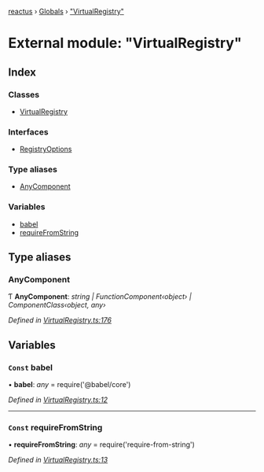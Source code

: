 [reactus](../README.md) › [Globals](../globals.md) › ["VirtualRegistry"](_virtualregistry_.md)

# External module: "VirtualRegistry"

## Index

### Classes

* [VirtualRegistry](../classes/_virtualregistry_.virtualregistry.md)

### Interfaces

* [RegistryOptions](../interfaces/_virtualregistry_.registryoptions.md)

### Type aliases

* [AnyComponent](_virtualregistry_.md#anycomponent)

### Variables

* [babel](_virtualregistry_.md#const-babel)
* [requireFromString](_virtualregistry_.md#const-requirefromstring)

## Type aliases

###  AnyComponent

Ƭ **AnyComponent**: *string | FunctionComponent‹object› | ComponentClass‹object, any›*

*Defined in [VirtualRegistry.ts:176](https://github.com/Openovate/reactus/blob/0600fe9/src/VirtualRegistry.ts#L176)*

## Variables

### `Const` babel

• **babel**: *any* =  require('@babel/core')

*Defined in [VirtualRegistry.ts:12](https://github.com/Openovate/reactus/blob/0600fe9/src/VirtualRegistry.ts#L12)*

___

### `Const` requireFromString

• **requireFromString**: *any* =  require('require-from-string')

*Defined in [VirtualRegistry.ts:13](https://github.com/Openovate/reactus/blob/0600fe9/src/VirtualRegistry.ts#L13)*
